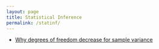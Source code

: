 ```yaml
---
layout: page
title: Statistical Inference
permalink: /statinf/
---
```


- [Why degrees of freedom decrease for sample variance](https://github.com/Manu58/bias/blob/master/bias.pdf)
